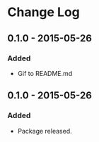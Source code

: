 # Change Log

## 0.1.0 - 2015-05-26
### Added
- Gif to README.md

## 0.1.0 - 2015-05-26
### Added
- Package released.
